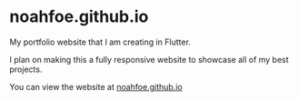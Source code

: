 # noahfoe.github.io

My portfolio website that I am creating in Flutter.

I plan on making this a fully responsive website to showcase all of my best projects.

You can view the website at [noahfoe.github.io](link)
